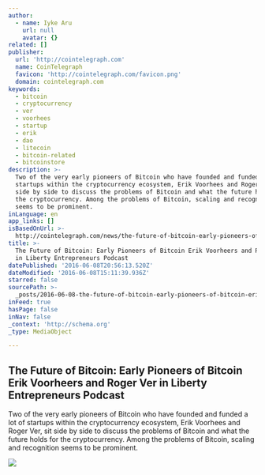 ```yaml
---
author:
  - name: Iyke Aru
    url: null
    avatar: {}
related: []
publisher:
  url: 'http://cointelegraph.com'
  name: CoinTelegraph
  favicon: 'http://cointelegraph.com/favicon.png'
  domain: cointelegraph.com
keywords:
  - bitcoin
  - cryptocurrency
  - ver
  - voorhees
  - startup
  - erik
  - dao
  - litecoin
  - bitcoin-related
  - bitcoinstore
description: >-
  Two of the very early pioneers of Bitcoin who have founded and funded a lot of
  startups within the cryptocurrency ecosystem, Erik Voorhees and Roger Ver, sit
  side by side to discuss the problems of Bitcoin and what the future holds for
  the cryptocurrency. Among the problems of Bitcoin, scaling and recognition
  seems to be prominent.
inLanguage: en
app_links: []
isBasedOnUrl: >-
  http://cointelegraph.com/news/the-future-of-bitcoin-early-pioneers-of-bitcoin-erik-voorheers-and-roger-ver-in-liberty-entrepreneurs-podcast
title: >-
  The Future of Bitcoin: Early Pioneers of Bitcoin Erik Voorheers and Roger Ver
  in Liberty Entrepreneurs Podcast
datePublished: '2016-06-08T20:56:13.520Z'
dateModified: '2016-06-08T15:11:39.936Z'
starred: false
sourcePath: >-
  _posts/2016-06-08-the-future-of-bitcoin-early-pioneers-of-bitcoin-erik-voorhe.md
inFeed: true
hasPage: false
inNav: false
_context: 'http://schema.org'
_type: MediaObject

---
```

<article style=""><h1>The Future of Bitcoin: Early Pioneers of Bitcoin Erik Voorheers and Roger Ver in Liberty Entrepreneurs Podcast</h1><p>Two of the very early pioneers of Bitcoin who have founded and funded a lot of startups within the cryptocurrency ecosystem, Erik Voorhees and Roger Ver, sit side by side to discuss the problems of Bitcoin and what the future holds for the cryptocurrency. Among the problems of Bitcoin, scaling and recognition seems to be prominent.</p><img src="http://cointelegraph.com/images/725_aHR0cDovL2NvaW50ZWxlZ3JhcGguY29tL3N0b3JhZ2UvdXBsb2Fkcy92aWV3LzgxYTdhN2E3OThlN2ZhNGExMDA5YTlkZjdlOWYzYWI5LmpwZw==.jpg" /></article>
